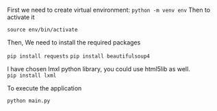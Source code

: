 First we need to create virtual environment:
`python -m venv env`
Then to activate it

`source env/bin/activate`

Then, We need to install the required packages

`pip install requests`
`pip install beautifulsoup4`

I have chosen lmxl python library, you could use html5lib as well.  
`pip install lxml`

To execute the application

`python main.py`